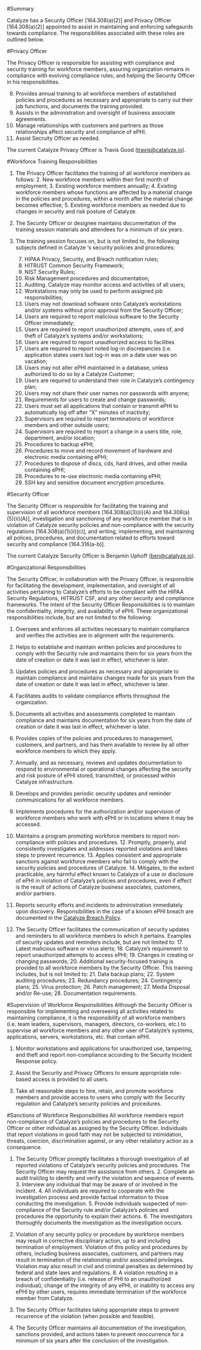 #Summary

Catalyze has a Security Officer [164.308(a)(2)] and Privacy Officer  [164.308(a)(2)] appointed to assist in maintaining and enforcing safegaurds towards compliance. The responsiblities associated with these roles are outlined below.

#Privacy Officer

The Privacy Officer is responsible for assisting with compliance and security training for workforce members, assuring organization remains in compliance with evolving compliance rules, and helping the Security Officer in his responsibilities.

8. Provides annual training to all workforce members of established policies and procedures as necessary and appropriate to carry out their job functions, and documents the training provided.
9. Assists in the administration and oversight of business associate agreements.
10. Manage relationships with customers and partners as those relationships affect security and compliance of ePHI.
11. Assist Secruity Officer as needed.

The current Catalyze Privacy Officer is Travis Good ([travis@catalyze.io](mailto:travis@catalyze.io)).

#Workforce Training Responsibilities
1. The Privacy Officer facilitates the training of all workforce members as follows:
	2. New workforce members within their first month of employment;
	3. Existing workforce members annually;
	4. Existing workforce members whose functions are affected by a material change in the policies and procedures, within a month after the material change becomes effective;
	5. Existing workforce members as needed due to changes in security and risk posture of Catalyze.

6. The Security Officer or designee maintains documentation of the training session materials and attendees for a minimum of six years. 

7. The training session focuses on, but is not limited to, the following subjects defined in Catalyze ‘s security policies and procedures:
	
	7. HIPAA Privacy, Security, and Breach notification rules;
	8. HITRUST Common Security Framework;
	9. NIST Security Rules;
	10. Risk Management procedures and documentation;
	8. Auditing.  Catalyze may monitor access and activities of all users;
	9. Workstations may only be used to perform assigned job responsibilities;
	10. Users may not download software onto Catalyze’s workstations and/or systems without prior approval from the Security Officer;
	11. Users are required to report malicious software to the Security Officer immediately;
	12. Users are required to report unauthorized attempts, uses of, and theft of Catalyze’s systems and/or workstations;
	13. Users are required to report unauthorized access to facilities
	14. Users are required to report noted log-in discrepancies (i.e. application states users last log-in was on a date user was on vacation;
	15. Users may not alter ePHI maintained in a database, unless authorized to do so by a Catalyze Customer;
	16. Users are required to understand their role in Catalyze’s contingency plan;
	17. Users may not share their user names nor passwords with anyone;
	18. Requirements for users to create and change passwords;
	19. Users must set all applications that contain or transmit ePHI to automatically log off after “X” minutes of inactivity;
	20. Supervisors are required to report terminations of workforce members and other outside users;
	21. Supervisors are required to report a change in a users title, role, department, and/or location;
	22. Procedures to backup ePHI;
	23. Procedures to move and record movement of hardware and electronic media containing ePHI;
	24. Procedures to dispose of discs, cds, hard drives, and other media containing ePHI;
	25. Procedures to re-use electronic media containing ePHI;
	26. SSH key and sensitive document encryption procedures.

#Security Officer

The Security Officer is responsible for facilitating the training and supervision of all workforce members [164.308(a)(3)(ii)(A) and 164.308(a)(5)(ii)(A)], investigation and sanctioning of any workforce member that is in violation of Catalyze security policies and non-compliance with the security regulations [164.308(a)(1)(ii)(c)], and writing, implementing, and maintaining all polices, procedures, and documentation related to efforts toward security and compliance [164.316(a-b)].

The current Catalyze Security Officer is Benjamin Uphoff ([ben@catalyze.io](mailto:ben@catalyze.io)).

#Organizational Responsibilities

The Security Officer, in collaboration with the Privacy Officer, is responsible for facilitating the development, implementation, and oversight of all activities pertaining to Catalyze’s efforts to be compliant with the HIPAA Security Regulations, HITRUST CSF, and any other security and compliance frameworks.  The intent of the Security Officer Responsibilities is to maintain the confidentiality, integrity, and availability of ePHI.  These organizational responsibilities include, but are not limited to the following:1. Oversees and enforces all activities necessary to maintain compliance and verifies the activities are in alignment with the requirements.

2. Helps to establishe and maintain written policies and procedures to comply with the Security rule and maintains them for six years from the date of creation or date it was last in effect, whichever is later.

3. Updates policies and procedures as necessary and appropriate to maintain compliance and maintains changes made for six years from the date of creation or date it was last in effect, whichever is later.

4. Facilitates audits to validate compliance efforts throughout the organization.

5. Documents all activities and assessments completed to maintain compliance and maintains documentation for six years from the date of creation or date it was last in effect, whichever is later.

6. Provides copies of the policies and procedures to management, customers, and partners, and has them available to review by all other workforce members to which they apply.

7. Annually, and as necessary, reviews and updates documentation to respond to environmental or operational changes affecting the security and risk posture of ePHI stored, transmitted, or processed within Catalyze infrastructure.

9. Develops and provides periodic security updates and reminder communications for all workforce members.

10. Implements procedures for the authorization and/or supervision of workforce members who work with ePHI or in locations where it may be accessed.

11. Maintains a program promoting workforce members to report non-compliance with policies and procedures.
	12. Promptly, properly, and consistently investigates and addresses reported violations and takes steps to prevent recurrence.
	13. Applies consistent and appropriate sanctions against workforce members who fail to comply with the security policies and procedures of Catalyze.
	14. Mitigates, to the extent practicable, any harmful effect known to Catalyze of a use or disclosure of ePHI in violation of Catalyze’s policies and procedures, even if effect is the result of actions of Catalyze business associates, customers, and/or partners. 

15. Reports security efforts and incidents to administration immediately upon discovery. Responsibilities in the case of a known ePHI breach are documented in the [Catalyze Breach Policy](./breach).

16. The Security Officer facilitates the communication of security updates and reminders to all workforce members to which it pertains.  Examples of security updates and reminders include, but are not limited to:
	17. Latest malicious software or virus alerts;
	18. Catalyze’s requirement to report unauthorized attempts to access ePHI;
	19. Changes in creating or changing passwords;
	20. Additional security-focused training is provided to all workforce members by the Security Officer.  This training includes, but is not limited to:
		21. Data backup plans;
		22. System auditing procedures;
		23. Redundancy procedures;
		24. Contingency plans;
		25. Virus protection;
		26. Patch management;
		27. Media Disposal and/or Re-use;
		28. Documentation requirements.
#Supervision of Workforce Responsibilities
Although the Security Officer is responsible for implementing and overseeing all activities related to maintaining compliance, it is the responsibility of all workforce members (i.e. team leaders, supervisors, managers, directors, co-workers, etc.) to supervise all workforce members and any other user of Catalyze’s systems, applications, servers, workstations, etc. that contain ePHI.

1. Monitor workstations and applications for unauthorized use, tampering, and theft and report non-compliance according to the Security Incident Response policy.

2. Assist the Security and Privacy Officers to ensure appropriate role-based access is provided to all users.

3. Take all reasonable steps to hire, retain, and promote workforce members and provide access to users who comply with the Security regulation and Catalyze’s security policies and procedures.#Sanctions of Workforce Responsibilities 
All workforce members report non-compliance of Catalyze’s policies and procedures to the Security Officer or other individual as assigned by the Security Officer.  Individuals that report violations in good faith may not be subjected to intimidation, threats, coercion, discrimination against, or any other retaliatory action as a consequence.1. The Security Officer promptly facilitates a thorough investigation of all reported violations of Catalyze’s security policies and procedures.  The Security Officer may request the assistance from others.
	2. Complete an audit trail/log to identify and verify the violation and sequence of events.
	3. Interview any individual that may be aware of or involved in the incident.
		4. All individuals are required to cooperate with the investigation process and provide factual information to those conducting the investigation.
		5. Provide individuals suspected of non-compliance of the Security rule and/or Catalyze’s policies and procedures the opportunity to explain their actions.
	6. The investigators thoroughly documents the investigation as the investigation occurs.

7. Violation of any security policy or procedure by workforce members may result in corrective disciplinary action, up to and including termination of employment.  Violation of this policy and procedures by others, including business associates, customers, and partners may result in termination of the relationship and/or associated privileges.  Violation may also result in civil and criminal penalties as determined by federal and state laws and regulations. 
	8. A violation resulting in a breach of confidentiality (i.e. release of PHI to an unauthorized individual), change of the integrity of any ePHI, or inability to access any ePHI by other users, requires immediate termination of the workforce member from Catalyze.

9. The Security Officer facilitates taking appropriate steps to prevent recurrence of the violation (when possible and feasible).

10. The Security Officer maintains all documentation of the investigation, sanctions provided, and actions taken to prevent reoccurrence for a minimum of six years after the conclusion of the investigation. 